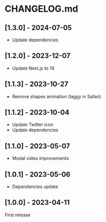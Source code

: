 # CHANGELOG.md

## [1.3.0] - 2024-07-05

- Update dependencies

## [1.2.0] - 2023-12-07

- Update Next.js to 14

## [1.1.3] - 2023-10-27

- Remove shapes animation (laggy in Safari)

## [1.1.2] - 2023-10-04

- Update Twitter icon
- Update dependencies

## [1.1.0] - 2023-05-07

- Modal video improvements

## [1.0.1] - 2023-05-06

- Dependencies update

## [1.0.0] - 2023-04-11

First release